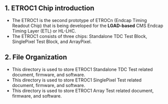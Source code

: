 ## 1. ETROC1 Chip introduction
  - The ETROC1 is the second prototype of ETROCn (Endcap Timing Readout Chip) that is being developed for the **LGAD-based** CMS Endcap Timing Layer (ETL) or HL-LHC. 
  - The ETROC1 consists of three chips: Standalone TDC Test Block, SinglePixel Test Block, and ArrayPixel.
## 2. File Organization  
  - This directory is used to store ETROC1 Standalone TDC Test related document, firmware, and software.
  - This directory is used to store ETROC1 SinglePixel Test related document, firmware, and software.
  - This directory is used to store ETROC1 Array Test related document, firmware, and software.
